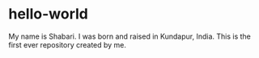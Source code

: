 # hello-world
My name is Shabari. I was born and raised in Kundapur, India.
This is the first ever repository created by me. 
